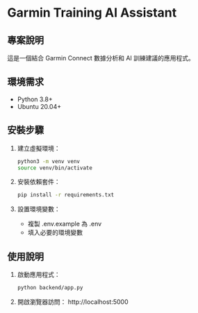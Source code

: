 # Garmin Training AI Assistant

## 專案說明
這是一個結合 Garmin Connect 數據分析和 AI 訓練建議的應用程式。

## 環境需求
- Python 3.8+
- Ubuntu 20.04+

## 安裝步驟
1. 建立虛擬環境：
   ```bash
   python3 -m venv venv
   source venv/bin/activate
   ```

2. 安裝依賴套件：
   ```bash
   pip install -r requirements.txt
   ```

3. 設置環境變數：
   - 複製 .env.example 為 .env
   - 填入必要的環境變數

## 使用說明
1. 啟動應用程式：
   ```bash
   python backend/app.py
   ```

2. 開啟瀏覽器訪問：
   http://localhost:5000
